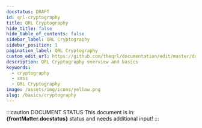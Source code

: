 ```yaml
---
docstatus: DRAFT
id: qrl-cryptography
title: QRL Cryptography
hide_title: false
hide_table_of_contents: false
sidebar_label: QRL Cryptography
sidebar_position: 1
pagination_label: QRL Cryptography
custom_edit_url: https://github.com/theqrl/documentation/edit/master/docs/basics/xmss.md
description: QRL Cryptography overview and basics
keywords:
  - cryptography
  - xmss
  - QRL Cryptography
image: /assets/img/icons/yellow.png
slug: /basics/cryptography
---
```


:::caution DOCUMENT STATUS 
<span>This document is in: <b>{frontMatter.docstatus}</b> status and needs additional input!</span>
:::